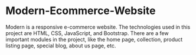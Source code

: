 # Modern-Ecommerce-Website
Modern is a responsive e-commerce website. The technologies used in this project are HTML, CSS, JavaScript, and Bootstrap. There are a few important modules in the project, like the home page, collection, product listing page, special blog, about us page, etc.
